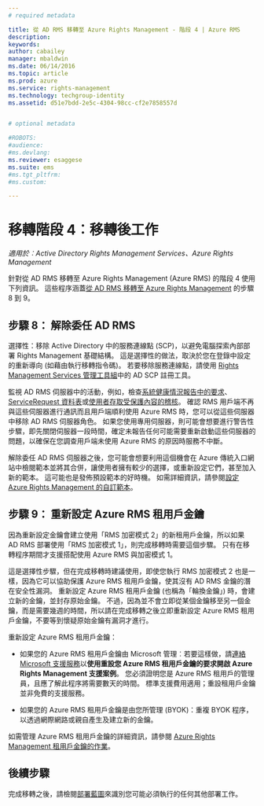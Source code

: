 ```yaml
---
# required metadata

title: 從 AD RMS 移轉至 Azure Rights Management - 階段 4 | Azure RMS
description:
keywords:
author: cabailey
manager: mbaldwin
ms.date: 06/14/2016
ms.topic: article
ms.prod: azure
ms.service: rights-management
ms.technology: techgroup-identity
ms.assetid: d51e7bdd-2e5c-4304-98cc-cf2e7858557d


# optional metadata

#ROBOTS:
#audience:
#ms.devlang:
ms.reviewer: esaggese
ms.suite: ems
#ms.tgt_pltfrm:
#ms.custom:

---
```


# 移轉階段 4︰移轉後工作

*適用於︰Active Directory Rights Management Services、Azure Rights Management*


針對從 AD RMS 移轉至 Azure Rights Management (Azure RMS) 的階段 4 使用下列資訊。 這些程序涵蓋[從 AD RMS 移轉至 Azure Rights Management](migrate-from-ad-rms-to-azure-rms.md) 的步驟 8 到 9。


## 步驟 8： 解除委任 AD RMS

選擇性：移除 Active Directory 中的服務連線點 (SCP)，以避免電腦探索內部部署 Rights Management 基礎結構。 這是選擇性的做法，取決於您在登錄中設定的重新導向 (如藉由執行移轉指令碼)。 若要移除服務連線點，請使用 [Rights Management Services 管理工具組](http://www.microsoft.com/download/details.aspx?id=1479)中的 AD SCP 註冊工具。

監視 AD RMS 伺服器中的活動，例如，檢查[系統健康情況報告中的要求](https://technet.microsoft.com/library/ee221012%28v=ws.10%29.aspx)、[ServiceRequest 資料表](http://technet.microsoft.com/library/dd772686%28v=ws.10%29.aspx)或[使用者存取受保護內容的稽核](http://social.technet.microsoft.com/wiki/contents/articles/3440.ad-rms-frequently-asked-questions-faq.aspx)。 確認 RMS 用戶端不再與這些伺服器進行通訊而且用戶端順利使用 Azure RMS 時，您可以從這些伺服器中移除 AD RMS 伺服器角色。 如果您使用專用伺服器，則可能會想要進行警告性步驟，即先關閉伺服器一段時間，確定未報告任何可能需要重新啟動這些伺服器的問題，以確保在您調查用戶端未使用 Azure RMS 的原因時服務不中斷。

解除委任 AD RMS 伺服器之後，您可能會想要利用這個機會在 Azure 傳統入口網站中檢閱範本並將其合併，讓使用者擁有較少的選擇，或重新設定它們，甚至加入新的範本。 這可能也是發佈預設範本的好時機。 如需詳細資訊，請參閱[設定 Azure Rights Management 的自訂範本](../deploy-use/configure-custom-templates.md)。

## 步驟 9： 重新設定 Azure RMS 租用戶金鑰
因為重新設定金鑰會建立使用「RMS 加密模式 2」的新租用戶金鑰，所以如果 AD RMS 部署使用「RMS 加密模式 1」，則完成移轉時需要這個步驟。 只有在移轉程序期間才支援搭配使用 Azure RMS 與加密模式 1。

這是選擇性步驟，但在完成移轉時建議使用，即使您執行 RMS 加密模式 2 也是一樣，因為它可以協助保護 Azure RMS 租用戶金鑰，使其沒有 AD RMS 金鑰的潛在安全性漏洞。 重新設定 Azure RMS 租用戶金鑰 (也稱為「輪換金鑰」) 時，會建立新的金鑰，並封存原始金鑰。 不過，因為並不會立即從某個金鑰移至另一個金鑰，而是需要幾週的時間，所以請在完成移轉之後立即重新設定 Azure RMS 租用戶金鑰，不要等到懷疑原始金鑰有漏洞才進行。

重新設定 Azure RMS 租用戶金鑰：

-   如果您的 Azure RMS 租用戶金鑰由 Microsoft 管理︰若要這樣做，請[連絡 Microsoft 支援服務](../get-started/information-support#to-contact-microsoft-support)以**使用重設您 Azure RMS 租用戶金鑰的要求開啟 Azure Rights Management 支援案例**。 您必須證明您是 Azure RMS 租用戶的管理員，且應了解此程序將需要數天的時間。 標準支援費用適用；重設租用戶金鑰並非免費的支援服務。

-   如果您的 Azure RMS 租用戶金鑰是由您所管理 (BYOK)：重複 BYOK 程序，以透過網際網路或親自產生及建立新的金鑰。

如需管理 Azure RMS 租用戶金鑰的詳細資訊，請參閱 [Azure Rights Management 租用戶金鑰的作業](../deploy-use/operations-tenant-key.md)。

## 後續步驟

完成移轉之後，請檢閱[部署藍圖](deployment-roadmap.md)來識別您可能必須執行的任何其他部署工作。



<!--HONumber=Jun16_HO2-->


